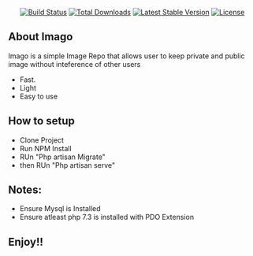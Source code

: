 
<p align="center">
<a href="https://travis-ci.org/laravel/framework"><img src="https://travis-ci.org/laravel/framework.svg" alt="Build Status"></a>
<a href="https://packagist.org/packages/laravel/framework"><img src="https://poser.pugx.org/laravel/framework/d/total.svg" alt="Total Downloads"></a>
<a href="https://packagist.org/packages/laravel/framework"><img src="https://poser.pugx.org/laravel/framework/v/stable.svg" alt="Latest Stable Version"></a>
<a href="https://packagist.org/packages/laravel/framework"><img src="https://poser.pugx.org/laravel/framework/license.svg" alt="License"></a>
</p>

## About Imago

Imago is a simple Image Repo that allows user to keep private and public image without inteference of other users

- Fast.
- Light
- Easy to use



## How to setup

- Clone Project
- Run NPM Install
- RUn "Php artisan Migrate"
- then RUn "Php artisan serve"

## Notes:
- Ensure Mysql is Installed
- Ensure atleast php 7.3 is installed with PDO Extension

## Enjoy!!

